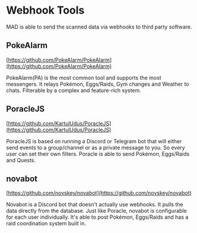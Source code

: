 # Webhook Tools

MAD is able to send the scanned data via webhooks to third party software.

## PokeAlarm

[https://github.com/PokeAlarm/PokeAlarm](https://github.com/PokeAlarm/PokeAlarm)

PokeAlarm(PA) is the most common tool and supports the most messengers. It relays Pokémon, Eggs/Raids, Gym changes and Weather to chats. Filterable by a complex and feature-rich system.

## PoracleJS

[https://github.com/KartulUdus/PoracleJS](https://github.com/KartulUdus/PoracleJS)

PoracleJS is based on running a Discord or Telegram bot that will either send events to a group/channel or as a private message to you. So every user can set their own filters. Poracle is able to send Pokémon, Eggs/Raids and Quests.

## novabot

[https://github.com/novskey/novabot](https://github.com/novskey/novabot)

Novabot is a Discord bot that doesn't actually use webhooks. It pulls the data directly from the database. Just like Poracle, novabot is configurable for each user individually. It's able to post Pokémon, Eggs/Raids and has a raid coordination system built in.
